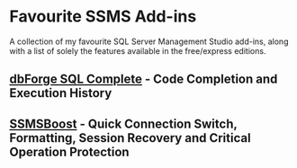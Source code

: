 # Favourite SSMS Add-ins
A collection of my favourite SQL Server Management Studio add-ins, along with a list of solely the features available in the free/express editions.

## [**dbForge SQL Complete**](https://www.devart.com/dbforge/sql/sqlcomplete/) - Code Completion and Execution History



## [**SSMSBoost**](https://www.ssmsboost.com/) - Quick Connection Switch, Formatting, Session Recovery and Critical Operation Protection



